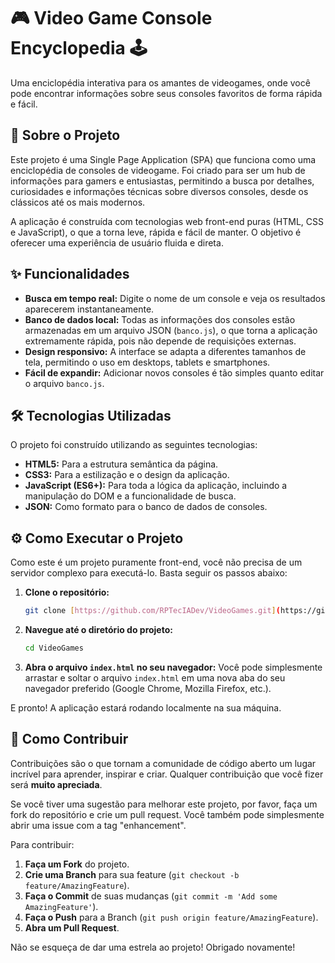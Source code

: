 # 🎮 Video Game Console Encyclopedia 🕹️

Uma enciclopédia interativa para os amantes de videogames, onde você pode encontrar informações sobre seus consoles favoritos de forma rápida e fácil.

## 🚀 Sobre o Projeto

Este projeto é uma Single Page Application (SPA) que funciona como uma enciclopédia de consoles de videogame. Foi criado para ser um hub de informações para gamers e entusiastas, permitindo a busca por detalhes, curiosidades e informações técnicas sobre diversos consoles, desde os clássicos até os mais modernos.

A aplicação é construída com tecnologias web front-end puras (HTML, CSS e JavaScript), o que a torna leve, rápida e fácil de manter. O objetivo é oferecer uma experiência de usuário fluida e direta.

## ✨ Funcionalidades

* **Busca em tempo real:** Digite o nome de um console e veja os resultados aparecerem instantaneamente.
* **Banco de dados local:** Todas as informações dos consoles estão armazenadas em um arquivo JSON (`banco.js`), o que torna a aplicação extremamente rápida, pois não depende de requisições externas.
* **Design responsivo:** A interface se adapta a diferentes tamanhos de tela, permitindo o uso em desktops, tablets e smartphones.
* **Fácil de expandir:** Adicionar novos consoles é tão simples quanto editar o arquivo `banco.js`.

## 🛠️ Tecnologias Utilizadas

O projeto foi construído utilizando as seguintes tecnologias:

* **HTML5:** Para a estrutura semântica da página.
* **CSS3:** Para a estilização e o design da aplicação.
* **JavaScript (ES6+):** Para toda a lógica da aplicação, incluindo a manipulação do DOM e a funcionalidade de busca.
* **JSON:** Como formato para o banco de dados de consoles.

## ⚙️ Como Executar o Projeto

Como este é um projeto puramente front-end, você não precisa de um servidor complexo para executá-lo. Basta seguir os passos abaixo:

1.  **Clone o repositório:**
    ```bash
    git clone [https://github.com/RPTecIADev/VideoGames.git](https://github.com/RPTecIADev/VideoGames.git)
    ```
2.  **Navegue até o diretório do projeto:**
    ```bash
    cd VideoGames
    ```
3.  **Abra o arquivo `index.html` no seu navegador:**
    Você pode simplesmente arrastar e soltar o arquivo `index.html` em uma nova aba do seu navegador preferido (Google Chrome, Mozilla Firefox, etc.).

E pronto! A aplicação estará rodando localmente na sua máquina.

## 🤝 Como Contribuir

Contribuições são o que tornam a comunidade de código aberto um lugar incrível para aprender, inspirar e criar. Qualquer contribuição que você fizer será **muito apreciada**.

Se você tiver uma sugestão para melhorar este projeto, por favor, faça um fork do repositório e crie um pull request. Você também pode simplesmente abrir uma issue com a tag "enhancement".

Para contribuir:

1.  **Faça um Fork** do projeto.
2.  **Crie uma Branch** para sua feature (`git checkout -b feature/AmazingFeature`).
3.  **Faça o Commit** de suas mudanças (`git commit -m 'Add some AmazingFeature'`).
4.  **Faça o Push** para a Branch (`git push origin feature/AmazingFeature`).
5.  **Abra um Pull Request**.

Não se esqueça de dar uma estrela ao projeto! Obrigado novamente!
